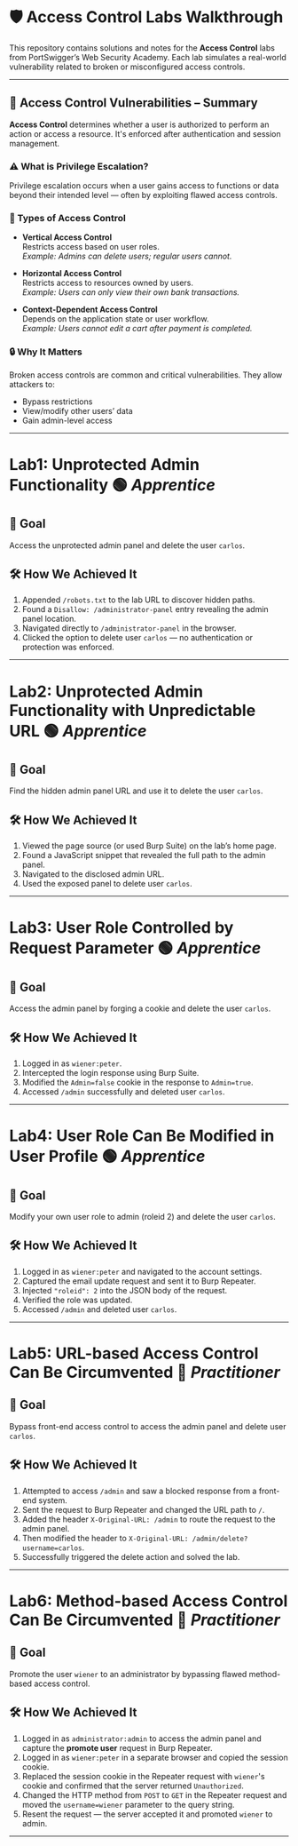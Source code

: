 # 🛡️ Access Control Labs Walkthrough

This repository contains solutions and notes for the **Access Control** labs from PortSwigger’s Web Security Academy. Each lab simulates a real-world vulnerability related to broken or misconfigured access controls.

---

## 🔐 Access Control Vulnerabilities – Summary

**Access Control** determines whether a user is authorized to perform an action or access a resource. It's enforced after authentication and session management.

### ⚠️ What is Privilege Escalation?

Privilege escalation occurs when a user gains access to functions or data beyond their intended level — often by exploiting flawed access controls.

### 🔄 Types of Access Control

- **Vertical Access Control**  
  Restricts access based on user roles.  
  _Example: Admins can delete users; regular users cannot._

- **Horizontal Access Control**  
  Restricts access to resources owned by users.  
  _Example: Users can only view their own bank transactions._

- **Context-Dependent Access Control**  
  Depends on the application state or user workflow.  
  _Example: Users cannot edit a cart after payment is completed._

### 🔒 Why It Matters

Broken access controls are common and critical vulnerabilities. They allow attackers to:

- Bypass restrictions
- View/modify other users’ data
- Gain admin-level access

---

# Lab1: Unprotected Admin Functionality 🟢 _Apprentice_

## 🎯 Goal

Access the unprotected admin panel and delete the user `carlos`.

## 🛠️ How We Achieved It

1. Appended `/robots.txt` to the lab URL to discover hidden paths.
2. Found a `Disallow: /administrator-panel` entry revealing the admin panel location.
3. Navigated directly to `/administrator-panel` in the browser.
4. Clicked the option to delete user `carlos` — no authentication or protection was enforced.

---

# Lab2: Unprotected Admin Functionality with Unpredictable URL 🟢 _Apprentice_

## 🎯 Goal

Find the hidden admin panel URL and use it to delete the user `carlos`.

## 🛠️ How We Achieved It

1. Viewed the page source (or used Burp Suite) on the lab’s home page.
2. Found a JavaScript snippet that revealed the full path to the admin panel.
3. Navigated to the disclosed admin URL.
4. Used the exposed panel to delete user `carlos`.

---

# Lab3: User Role Controlled by Request Parameter 🟢 _Apprentice_

## 🎯 Goal

Access the admin panel by forging a cookie and delete the user `carlos`.

## 🛠️ How We Achieved It

1. Logged in as `wiener:peter`.
2. Intercepted the login response using Burp Suite.
3. Modified the `Admin=false` cookie in the response to `Admin=true`.
4. Accessed `/admin` successfully and deleted user `carlos`.

---

# Lab4: User Role Can Be Modified in User Profile 🟢 _Apprentice_

## 🎯 Goal

Modify your own user role to admin (roleid 2) and delete the user `carlos`.

## 🛠️ How We Achieved It

1. Logged in as `wiener:peter` and navigated to the account settings.
2. Captured the email update request and sent it to Burp Repeater.
3. Injected `"roleid": 2` into the JSON body of the request.
4. Verified the role was updated.
5. Accessed `/admin` and deleted user `carlos`.

---

# Lab5: URL-based Access Control Can Be Circumvented 🔵 _Practitioner_

## 🎯 Goal

Bypass front-end access control to access the admin panel and delete user `carlos`.

## 🛠️ How We Achieved It

1. Attempted to access `/admin` and saw a blocked response from a front-end system.
2. Sent the request to Burp Repeater and changed the URL path to `/`.
3. Added the header `X-Original-URL: /admin` to route the request to the admin panel.
4. Then modified the header to `X-Original-URL: /admin/delete?username=carlos`.
5. Successfully triggered the delete action and solved the lab.

---

# Lab6: Method-based Access Control Can Be Circumvented 🔵 _Practitioner_

## 🎯 Goal

Promote the user `wiener` to an administrator by bypassing flawed method-based access control.

## 🛠️ How We Achieved It

1. Logged in as `administrator:admin` to access the admin panel and capture the **promote user** request in Burp Repeater.
2. Logged in as `wiener:peter` in a separate browser and copied the session cookie.
3. Replaced the session cookie in the Repeater request with `wiener`'s cookie and confirmed that the server returned `Unauthorized`.
4. Changed the HTTP method from `POST` to `GET` in the Repeater request and moved the `username=wiener` parameter to the query string.
5. Resent the request — the server accepted it and promoted `wiener` to admin.

---
